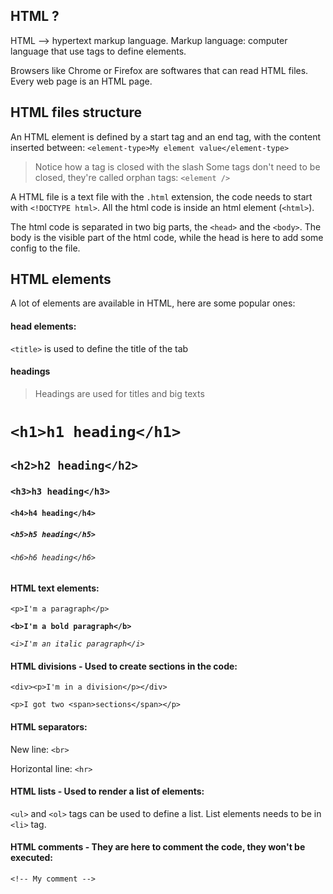 ## HTML ?

HTML --> hypertext markup language.
Markup language: computer language that use tags to define elements.

Browsers like Chrome or Firefox are softwares that can read HTML files.
Every web page is an HTML page.

## HTML files structure

An HTML element is defined by a start tag and an end tag, with the content inserted between:
`<element-type>My element value</element-type>`

> Notice how a tag is closed with the slash
> Some tags don't need to be closed, they're called orphan tags: `<element />`

A HTML file is a text file with the `.html` extension, the code needs to start with `<!DOCTYPE html>`.
All the html code is inside an html element (`<html>`).

The html code is separated in two big parts, the `<head>` and the `<body>`.
The body is the visible part of the html code, while the head is here to add some config to the file.

## HTML elements

A lot of elements are available in HTML, here are some popular ones:

#### head elements:

`<title>` is used to define the title of the tab



#### headings

> Headings are used for titles and big texts

# `<h1>h1 heading</h1>`

## `<h2>h2 heading</h2>`

### `<h3>h3 heading</h3>`

#### `<h4>h4 heading</h4>`

##### `<h5>h5 heading</h5>`

###### `<h6>h6 heading</h6>`



#### HTML text elements:

`<p>I'm a paragraph</p>`

**`<b>I'm a bold paragraph</b>`**

*`<i>I'm an italic paragraph</i>`*



#### HTML divisions - Used to create sections in the code:

`<div><p>I'm in a division</p></div>`

`<p>I got two <span>sections</span></p>`



#### HTML separators:

New line: `<br>` 

Horizontal line: `<hr>`



#### HTML lists - Used to render a list of elements:

`<ul>` and `<ol>` tags can be used to define a list.
List elements needs to be in `<li>` tag.



#### HTML comments - They are here to comment the code, they won't be executed:

`<!-- My comment -->`